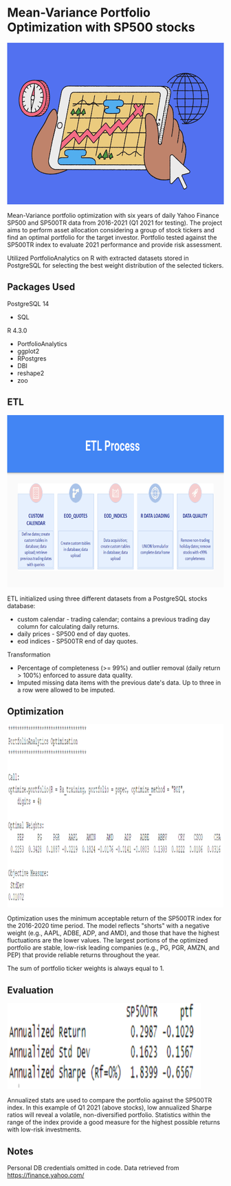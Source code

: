 # Mean-Variance Portfolio Optimization with SP500 stocks
<img src="Screenshots/stocks_image.png" width="650" height="375" />


Mean-Variance portfolio optimization with six years of daily Yahoo Finance SP500 and SP500TR data from 2016-2021 (Q1 2021 for testing). The project aims to perform asset allocation considering a group of stock tickers and find an optimal portfolio for the target investor. Portfolio tested against the SP500TR index to evaluate 2021 performance and provide risk assessment.

Utilized PortfolioAnalytics on R with extracted datasets stored in PostgreSQL for selecting the best weight distribution of the selected tickers. 

## Packages Used
PostgreSQL 14
- SQL
  
R 4.3.0
- PortfolioAnalytics
- ggplot2
- RPostgres
- DBI
- reshape2
- zoo


## ETL

<img src="Screenshots/etl_process.png" width="800" height="400" />

ETL initialized using three different datasets from a PostgreSQL stocks database:
- custom calendar - trading calendar; contains a previous trading day column for calculating daily returns.
- daily prices - SP500 end of day quotes.
- eod indices - SP500TR end of day quotes.

Transformation
- Percentage of completeness (>= 99%) and outlier removal (daily return > 100%) enforced to assure data quality. 
- Imputed missing data items with the previous date's data. Up to three in a row were allowed to be imputed.

## Optimization 
<img src="Screenshots/portfolio.png" width="700" height="425" />

Optimization uses the minimum acceptable return of the SP500TR index for the 2016-2020 time period. The model reflects "shorts" with a negative weight (e.g., AAPL, ADBE, ADP, and AMD), and those that have the highest fluctuations are the lower values. The largest portions of the optimized portfolio are stable, low-risk leading companies (e.g., PG, PGR, AMZN, and PEP) that provide reliable returns throughout the year. 

The sum of portfolio ticker weights is always equal to 1. 

## Evaluation
<img src="Screenshots/annualized_returns.png" width="450" height="200" />

Annualized stats are used to compare the portfolio against the SP500TR index. In this example of Q1 2021 (above stocks), low annualized Sharpe ratios will reveal a volatile, non-diversified portfolio. Statistics within the range of the index provide a good measure for the highest possible returns with low-risk investments. 

## Notes
Personal DB credentials omitted in code.
Data retrieved from https://finance.yahoo.com/



